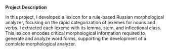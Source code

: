**Project Description**

In this project, I developed a lexicon for a rule-based Russian morphological analyzer, focusing on the rapid categorization of lexemes for nouns and verbs. I extracted each lexeme with its lemma, stem, and inflectional class. This lexicon encodes critical morphological information required to generate and analyze word forms, supporting the development of a complete morphological analyzer. 

